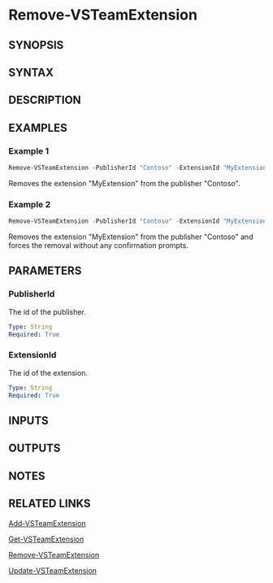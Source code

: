 <!-- #include "./common/header.md" -->

# Remove-VSTeamExtension

## SYNOPSIS

<!-- #include "./synopsis/Remove-VSTeamExtension.md" -->

## SYNTAX

## DESCRIPTION

<!-- #include "./synopsis/Remove-VSTeamExtension.md" -->

## EXAMPLES

### Example 1
```powershell
Remove-VSTeamExtension -PublisherId "Contoso" -ExtensionId "MyExtension"
```

Removes the extension "MyExtension" from the publisher "Contoso".

### Example 2
```powershell
Remove-VSTeamExtension -PublisherId "Contoso" -ExtensionId "MyExtension" -Force
```

Removes the extension "MyExtension" from the publisher "Contoso" and forces the removal without any confirmation prompts.

## PARAMETERS

### PublisherId

The id of the publisher.

```yaml
Type: String
Required: True
```

### ExtensionId

The id of the extension.

```yaml
Type: String
Required: True
```

<!-- #include "./params/forcegroup.md" -->

## INPUTS

## OUTPUTS

## NOTES

<!-- #include "./common/prerequisites.md" -->

## RELATED LINKS



[Add-VSTeamExtension](Add-VSTeamExtension.md)

[Get-VSTeamExtension](Get-VSTeamExtension.md)

[Remove-VSTeamExtension](Remove-VSTeamExtension.md)

[Update-VSTeamExtension](Update-VSTeamExtension.md)
